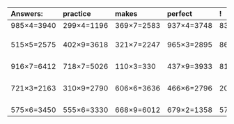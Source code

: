 | Answers: | practice | makes | perfect | ! |
| :--- | :--- | :--- | :--- | :--- |
| 985×4=3940 | 299×4=1196 | 369×7=2583 | 937×4=3748 | 831×7=5817 | 
|   |   |   |   |   | 
|   |   |   |   |   | 
|   |   |   |   |   | 
| 515×5=2575 | 402×9=3618 | 321×7=2247 | 965×3=2895 | 868×8=6944 | 
|   |   |   |   |   | 
|   |   |   |   |   | 
|   |   |   |   |   | 
|   |   |   |   |   | 
| 916×7=6412 | 718×7=5026 | 110×3=330 | 437×9=3933 | 818×9=7362 | 
|   |   |   |   |   | 
|   |   |   |   |   | 
|   |   |   |   |   | 
|   |   |   |   |   | 
| 721×3=2163 | 310×9=2790 | 606×6=3636 | 466×6=2796 | 202×3=606 | 
|   |   |   |   |   | 
|   |   |   |   |   | 
|   |   |   |   |   | 
|   |   |   |   |   | 
| 575×6=3450 | 555×6=3330 | 668×9=6012 | 679×2=1358 | 576×6=3456 | 
